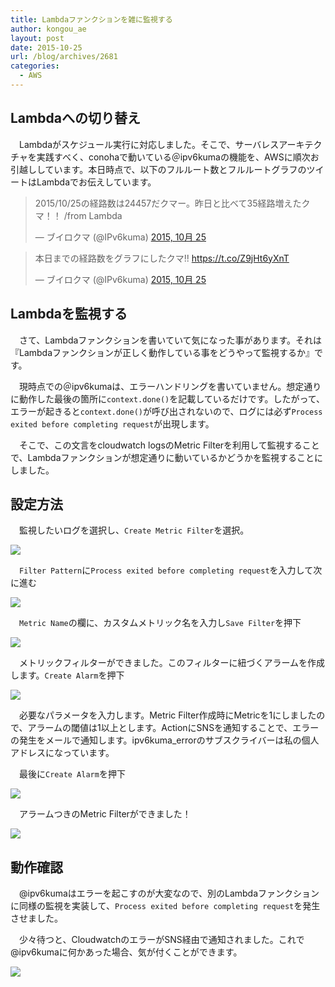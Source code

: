 ```yaml
---
title: Lambdaファンクションを雑に監視する
author: kongou_ae
layout: post
date: 2015-10-25
url: /blog/archives/2681
categories:
  - AWS
---
```


## Lambdaへの切り替え

　Lambdaがスケジュール実行に対応しました。そこで、サーバレスアーキテクチャを実践すべく、conohaで動いている＠ipv6kumaの機能を、AWSに順次お引越ししています。本日時点で、以下のフルルート数とフルルートグラフのツイートはLambdaでお伝えしています。

<blockquote class="twitter-tweet" lang="ja"><p lang="ja" dir="ltr">2015/10/25の経路数は24457だクマー。昨日と比べて35経路増えたクマ！！ /from Lambda</p>&mdash; ブイロクマ (@IPv6kuma) <a href="https://twitter.com/IPv6kuma/status/658221773335334912">2015, 10月 25</a></blockquote>
<script async src="//platform.twitter.com/widgets.js" charset="utf-8"></script>

<blockquote class="twitter-tweet" lang="ja"><p lang="ja" dir="ltr">本日までの経路数をグラフにしたクマ!! <a href="https://t.co/Z9jHt6yXnT">https://t.co/Z9jHt6yXnT</a></p>&mdash; ブイロクマ (@IPv6kuma) <a href="https://twitter.com/IPv6kuma/status/658221776074244097">2015, 10月 25</a></blockquote>
<script async src="//platform.twitter.com/widgets.js" charset="utf-8"></script>

## Lambdaを監視する

　さて、Lambdaファンクションを書いていて気になった事があります。それは『Lambdaファンクションが正しく動作している事をどうやって監視するか』です。

　現時点での＠ipv6kumaは、エラーハンドリングを書いていません。想定通りに動作した最後の箇所に`context.done()`を記載しているだけです。したがって、エラーが起きると`context.done()`が呼び出されないので、ログには必ず`Process exited before completing request`が出現します。

　そこで、この文言をcloudwatch logsのMetric Filterを利用して監視することで、Lambdaファンクションが想定通りに動いているかどうかを監視することにしました。

## 設定方法

　監視したいログを選択し、`Create Metric Filter`を選択。

![](./images/2015-10-25-00.png)

　`Filter Pattern`に`Process exited before completing request`を入力して次に進む

![](./images/2015-10-25-01.png)

　`Metric Name`の欄に、カスタムメトリック名を入力し`Save Filter`を押下

![](./images/2015-10-25-02.png)

　メトリックフィルターができました。このフィルターに紐づくアラームを作成します。`Create Alarm`を押下

 ![](./images/2015-10-25-03.png)

　必要なパラメータを入力します。Metric Filter作成時にMetricを1にしましたので、アラームの閾値は1以上とします。ActionにSNSを通知することで、エラーの発生をメールで通知します。ipv6kuma_errorのサブスクライバーは私の個人アドレスになっています。

　最後に`Create Alarm`を押下

 ![](./images/2015-10-25-04.png)

　アラームつきのMetric Filterができました！

![](./images/2015-10-25-05.png)

## 動作確認

　@ipv6kumaはエラーを起こすのが大変なので、別のLambdaファンクションに同様の監視を実装して、`Process exited before completing request`を発生させました。

　少々待つと、CloudwatchのエラーがSNS経由で通知されました。これで@ipv6kumaに何かあった場合、気が付くことができます。

![](./images/2015-10-25-06.png)
